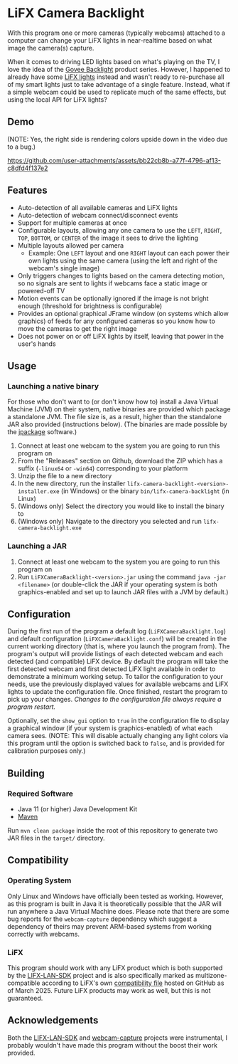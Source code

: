 # LiFX Camera Backlight

With this program one or more cameras (typically webcams) attached to a computer can change your LiFX lights in near-realtime based on what image the camera(s) capture.

When it comes to driving LED lights based on what's playing on the TV, I love the idea of the [Govee Backlight](https://us.govee.com/products/govee-tv-backlight-3-lite-kit) product series. However, I happened to already have some [LiFX lights](https://www.lifx.com/collections/beam) instead and wasn't ready to re-purchase all of my smart lights just to take advantage of a single feature. Instead, what if a simple webcam could be used to replicate much of the same effects, but using the local API for LiFX lights?

## Demo
(NOTE: Yes, the right side is rendering colors upside down in the video due to a bug.)

https://github.com/user-attachments/assets/bb22cb8b-a77f-4796-af13-c8dfd4f137e2



## Features
- Auto-detection of all available cameras and LiFX lights
- Auto-detection of webcam connect/disconnect events
- Support for multiple cameras at once
- Configurable layouts, allowing any one camera to use the `LEFT`, `RIGHT`, `TOP`, `BOTTOM`, or `CENTER` of the image it sees to drive the lighting
- Multiple layouts allowed per camera
  - Example: One `LEFT` layout and one `RIGHT` layout can each power their own lights using the same camera (using the left and right of the webcam's single image)
- Only triggers changes to lights based on the camera detecting motion, so no signals are sent to lights if webcams face a static image or powered-off TV
- Motion events can be optionally ignored if the image is not bright enough (threshold for brightness is configurable)
- Provides an optional graphical JFrame window (on systems which allow graphics) of feeds for any configured cameras so you know how to move the cameras to get the right image
- Does not power on or off LiFX lights by itself, leaving that power in the user's hands

## Usage
### Launching a native binary
For those who don't want to (or don't know how to) install a Java Virtual Machine (JVM) on their system, native binaries are provided which package a standalone JVM. The file size is, as a result, higher than the standalone JAR also provided (instructions below). (The binaries are made possible by the [jpackage](https://docs.oracle.com/en/java/javase/17/docs/specs/man/jpackage.html) software.)

1. Connect at least one webcam to the system you are going to run this program on
2. From the "Releases" section on Github, download the ZIP which has a suffix (`-linux64` or `-win64`) corresponding to your platform
4. Unzip the file to a new directory
5. In the new directory, run the installer `lifx-camera-backlight-<version>-installer.exe` (in Windows) or the binary `bin/lifx-camera-backlight` (in Linux)
  1. (Windows only) Select the directory you would like to install the binary to
  2. (Windows only) Navigate to the directory you selected and run `lifx-camera-backlight.exe`

### Launching a JAR
1. Connect at least one webcam to the system you are going to run this program on
2. Run `LiFXCameraBacklight-<version>.jar` using the command `java -jar <filename>` (or double-click the JAR if your operating system is both graphics-enabled and set up to launch JAR files with a JVM by default.)

## Configuration
During the first run of the program a default log (`LiFXCameraBacklight.log`) and default configuration (`LiFXCameraBacklight.conf`) will be created in the current working directory (that is, where you launch the program from). The program's output will provide listings of each detected webcam and each detected (and compatible) LiFX device. By default the program will take the first detected webcam and first detected LiFX light available in order to demonstrate a minimum working setup. To tailor the configuration to your needs, use the previously displayed values for available webcams and LiFX lights to update the configuration file. Once finished, restart the program to pick up your changes. *Changes to the configuration file always require a program restart.*

Optionally, set the `show_gui` option to `true` in the configuration file to display a graphical window (if your system is graphics-enabled) of what each camera sees. (NOTE: This will disable actually changing any light colors via this program until the option is switched back to `false`, and is provided for calibration purposes only.)

## Building
### Required Software
- Java 11 (or higher) Java Development Kit
- [Maven](https://maven.apache.org/)

Run `mvn clean package` inside the root of this repository to generate two JAR files in the `target/` directory.

## Compatibility
### Operating System
Only Linux and Windows have officially been tested as working. However, as this program is built in Java it is theoretically possible that the JAR will run anywhere a Java Virtual Machine does. Please note that there are some bug reports for the `webcam-capture` dependency which suggest a dependency of theirs may prevent ARM-based systems from working correctly with webcams.

### LiFX
This program should work with any LiFX product which is both supported by the [LIFX-LAN-SDK](https://github.com/stuntguy3000/LIFX-LAN-SDK) project and is also specifically marked as multizone-compatible according to LiFX's own [compatibility file](https://github.com/LIFX/products) hosted on GitHub as of March 2025.
Future LiFX products may work as well, but this is not guaranteed.

## Acknowledgements
Both the [LIFX-LAN-SDK](https://github.com/stuntguy3000/LIFX-LAN-SDK) and [webcam-capture](https://github.com/sarxos/webcam-capture) projects were instrumental, I probably wouldn't have made this program without the boost their work provided.
